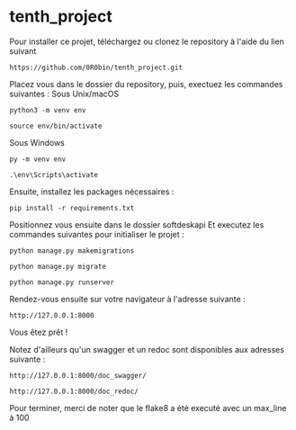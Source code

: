 # tenth_project
Pour installer ce projet, téléchargez ou clonez le repository à l'aide du lien suivant
```
https://github.com/0R0bin/tenth_project.git
```
Placez vous dans le dossier du repository, puis, exectuez les commandes suivantes :
Sous Unix/macOS
```
python3 -m venv env
```
```
source env/bin/activate
```
Sous Windows
```
py -m venv env
```
```
.\env\Scripts\activate
```
Ensuite, installez les packages nécessaires :
```
pip install -r requirements.txt
```
Positionnez vous ensuite dans le dossier softdeskapi
Et executez les commandes suivantes pour initialiser le projet :
```
python manage.py makemigrations
```
```
python manage.py migrate
```
```
python manage.py runserver
```
Rendez-vous ensuite sur votre navigateur à l'adresse suivante :
```
http://127.0.0.1:8000
```
Vous êtez prêt !

Notez d'ailleurs qu'un swagger et un redoc sont disponibles aux adresses suivante :
```
http://127.0.0.1:8000/doc_swagger/
```
```
http://127.0.0.1:8000/doc_redoc/
```

Pour terminer, merci de noter que le flake8 a été executé avec un max_line à 100